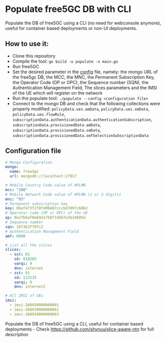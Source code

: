 # Populate free5GC DB with CLI

Populate the DB of free5GC using a CLI (no need for webconsole anymore), useful for container based deployments or non-UI deployments.

## How to use it:

- Clone this repository
- Compile the tool: `go build -o populate -x main.go`
- Run free5GC
- Set the desired parameter in the [config](/config.yaml) file, namely: the mongo URL of the free5gc DB, the MCC, the MNC, the Permanent Subscription Key, the Operator Code (OP or OPC), the Sequence number (SQN), the Authentication Management Field, The slices parameters and the IMSI of the UE which will register on the network
- Run the populate tool: `./populate --config <configuration file>`
- Connect to the mongo DB and check that the following collections were properly modified: `policyData.ues.amData`, `policyData.ues.smData`, `policyData.ues.flowRule`, `subscriptionData.authenticationData.authenticationSubscription`, `subscriptionData.provisionedData.amData`, `subscriptionData.provisionedData.smData`, `subscriptionData.provisionedData.smfSelectionSubscriptionData`

## Configuration file

```yaml
# Mongo Configuration
mongo:
  name: free5gc
  url: mongodb://localhost:27017

# Mobile Country Code value of HPLMN
mcc: "208"
# Mobile Network Code value of HPLMN (2 or 3 digits)
mnc: "93"
# Permanent subscription key
key: 8baf473f2f8fd09487cccbd7097c6862
# Operator code (OP or OPC) of the UE
op: 8e27b6af0e692e750f32667a3b14605d
# Sequence number
sqn: 16f3b3f70fc2
# Authentication Management Field
amf: 8000

# List all the slices
slices:
  - sst: 01
    sd: 010203
    varqi: 9
    dnn: internet
  - sst: 01
    sd: 112233
    varqi: 9
    dnn: internet2

# All IMSI of UEs
imsi:
  - imsi-208930000000001
  - imsi-208930000000002
  - imsi-208930000000003
```

Populate the DB of free5GC using a CLI, useful for container based deployments - Check https://github.com/shynuu/slice-aware-ntn for full description

